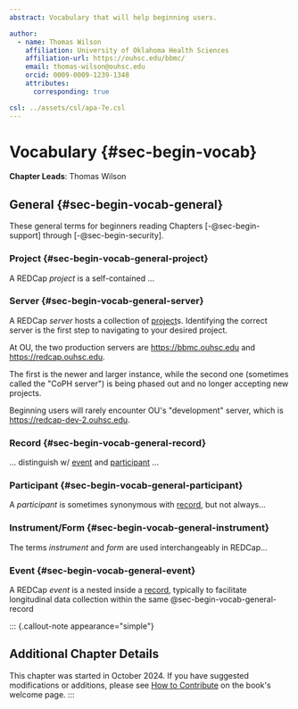 ```yaml
---
abstract: Vocabulary that will help beginning users.

author:
  - name: Thomas Wilson
    affiliation: University of Oklahoma Health Sciences
    affiliation-url: https://ouhsc.edu/bbmc/
    email: thomas-wilson@ouhsc.edu
    orcid: 0009-0009-1239-1348
    attributes:
      corresponding: true

csl: ../assets/csl/apa-7e.csl
---
```


# Vocabulary {#sec-begin-vocab}

**Chapter Leads**: Thomas Wilson

## General {#sec-begin-vocab-general}

These general terms for beginners reading Chapters [-@sec-begin-support] through [-@sec-begin-security].

### Project {#sec-begin-vocab-general-project}

A REDCap _project_ is a self-contained ...

### Server {#sec-begin-vocab-general-server}

A REDCap _server_ hosts a collection of [project](vocab.md#sec-begin-vocab-general-project)s.
Identifying the correct server is the first step to navigating
to your desired project.

At OU, the two production servers are
<https://bbmc.ouhsc.edu> and
<https://redcap.ouhsc.edu>.

The first is the newer and larger instance,
while the second one
(sometimes called the "CoPH server")
is being phased out and no longer accepting new projects.

Beginning users will rarely encounter OU's "development" server, which is <https://redcap-dev-2.ouhsc.edu>.

### Record {#sec-begin-vocab-general-record}

... distinguish w/ [event](vocab.md#sec-begin-vocab-general-event) and [participant](vocab.md#sec-begin-vocab-general-participant) ...

### Participant {#sec-begin-vocab-general-participant}

A _participant_ is sometimes synonymous with [record](vocab.md#sec-begin-vocab-general-record),
but not always...

### Instrument/Form {#sec-begin-vocab-general-instrument}

The terms _instrument_ and _form_ are used interchangeably in REDCap...

### Event {#sec-begin-vocab-general-event}

A REDCap _event_ is a nested inside a [record](vocab.md#sec-begin-vocab-general-record),
typically to facilitate longitudinal data collection within the same @sec-begin-vocab-general-record


::: {.callout-note appearance="simple"}

## Additional Chapter Details

This chapter was started in October 2024.
If you have suggested modifications or additions, please see [How to Contribute](../index.qmd#sec-welcome-contribute) on the book's welcome page.
:::
